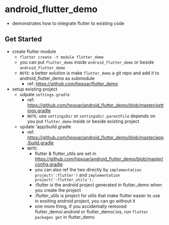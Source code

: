 # android_flutter_demo
- demonstrates how to integrate flutter to existing code

## Get Started
- create flutter module
  - `flutter create -t module flutter_demo`
  - you can put `flutter_demo` inside `android_flutter_demo` or beside `android_flutter_demo`
  - `NOTE`: a better solution is make `flutter_demo` a git repo and add it to android_flutter_demo as submodule
    - ref: https://github.com/hpsoar/flutter_demo
- setup existing project
  - udpate `settings.gradle`
    - ref: https://github.com/hpsoar/android_flutter_demo/blob/master/settings.gradle
    - `NOTE`: use `settingsDir` or `settingsDir.parentFile` depends on you put `flutter_demo` inside or beside existing project
  - update 'app/build.gradle
    - ref: https://github.com/hpsoar/android_flutter_demo/blob/master/app/build.gradle
    - `NOTE`: 
      - flutter & flutter_utils are set in https://github.com/hpsoar/android_flutter_demo/blob/master/config.gradle
      - you can also ref the two directly by `implementation project(':flutter')` and `implementation project(':flutter_utils'),`
      - :flutter is the android project generated in flutter_demo when you create the project
      - :flutter_utils is project for utils that make flutter easier to use in exsiting android project, you can go without it
      - one more thing, if you accidentally removed flutter_demo/.android or flutter_demo/.ios, run `flutter packages get` in flutter_demo
